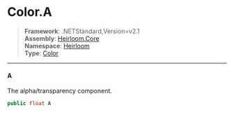 # Color.A

> **Framework**: .NETStandard,Version=v2.1  
> **Assembly**: [Heirloom.Core][0]  
> **Namespace**: [Heirloom][0]  
> **Type**: [Color][1]  

--------------------------------------------------------------------------------

#### A

The alpha/transparency component.

```cs
public float A
```

[0]: ..\Heirloom.Core.md
[1]: Heirloom.Color.md
